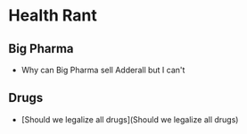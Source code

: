 # Health Rant

## Big Pharma

- Why can Big Pharma sell Adderall but I can't

## Drugs

- [Should we legalize all drugs](Should we legalize all drugs)

